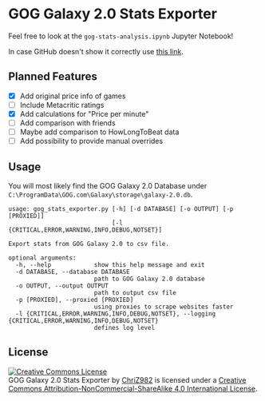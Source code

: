 # GOG Galaxy 2.0 Stats Exporter

Feel free to look at the `gog-stats-analysis.ipynb` Jupyter Notebook!

In case GitHub doesn't show it correctly use [this link](https://nbviewer.jupyter.org/github/ChriZ982/GOG-Galaxy-2.0-Stats-Exporter/blob/develop/gog_stats_analysis.ipynb).

## Planned Features
* [x] Add original price info of games
* [ ] Include Metacritic ratings
* [x] Add calculations for "Price per minute"
* [ ] Add comparison with friends
* [ ] Maybe add comparison to HowLongToBeat data
* [ ] Add possibility to provide manual overrides

## Usage

You will most likely find the GOG Galaxy 2.0 Database under `C:\ProgramData\GOG.com\Galaxy\storage\galaxy-2.0.db`.

```
usage: gog_stats_exporter.py [-h] [-d DATABASE] [-o OUTPUT] [-p [PROXIED]]
                             [-l {CRITICAL,ERROR,WARNING,INFO,DEBUG,NOTSET}]

Export stats from GOG Galaxy 2.0 to csv file.

optional arguments:
  -h, --help            show this help message and exit
  -d DATABASE, --database DATABASE
                        path to GOG Galaxy 2.0 database
  -o OUTPUT, --output OUTPUT
                        path to output csv file
  -p [PROXIED], --proxied [PROXIED]
                        using proxies to scrape websites faster
  -l {CRITICAL,ERROR,WARNING,INFO,DEBUG,NOTSET}, --logging {CRITICAL,ERROR,WARNING,INFO,DEBUG,NOTSET}
                        defines log level
```

## License
<a rel="license" href="http://creativecommons.org/licenses/by-nc-sa/4.0/"><img alt="Creative Commons License" style="border-width:0" src="https://i.creativecommons.org/l/by-nc-sa/4.0/88x31.png" /></a><br /><span xmlns:dct="http://purl.org/dc/terms/" href="http://purl.org/dc/dcmitype/Text" property="dct:title" rel="dct:type">GOG Galaxy 2.0 Stats Exporter</span> by <a xmlns:cc="http://creativecommons.org/ns#" href="https://github.com/ChriZ982" property="cc:attributionName" rel="cc:attributionURL">ChriZ982</a> is licensed under a <a rel="license" href="http://creativecommons.org/licenses/by-nc-sa/4.0/">Creative Commons Attribution-NonCommercial-ShareAlike 4.0 International License</a>.
